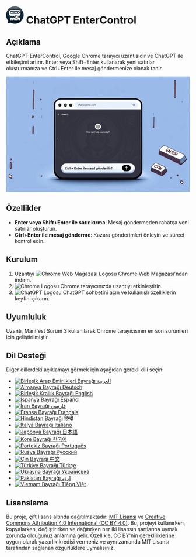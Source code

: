 # ![ChatGPT EnterControl Icon](./icons/icon48.png) ChatGPT EnterControl

## Açıklama

ChatGPT-EnterControl, Google Chrome tarayıcı uzantısıdır ve ChatGPT ile etkileşimi artırır. Enter veya Shift+Enter kullanarak yeni satırlar oluşturmanıza ve Ctrl+Enter ile mesaj göndermenize olanak tanır.

![ChatGPT EnterControl Promo Image](../promo-images/promo-image_TR.jpg)

## Özellikler

- **Enter veya Shift+Enter ile satır kırma**: Mesaj göndermeden rahatça yeni satırlar oluşturun.
- **Ctrl+Enter ile mesaj gönderme**: Kazara gönderimleri önleyin ve süreci kontrol edin.

## Kurulum
1. Uzantıyı [<img src="https://fonts.gstatic.com/s/i/productlogos/chrome_store/v7/192px.svg" width="12" alt="Chrome Web Mağazası Logosu"> Chrome Web Mağazası](https://chromewebstore.google.com/detail/ChatGPT-EnterControl)'ndan indirin.
2. <img src="https://fonts.gstatic.com/s/i/productlogos/chrome/v7/192px.svg" width="12" alt="Chrome Logosu"> Chrome tarayıcınızda uzantıyı etkinleştirin.
3. <img src="https://upload.wikimedia.org/wikipedia/commons/0/04/ChatGPT_logo.svg" width="12" alt="ChatGPT Logosu"> ChatGPT sohbetini açın ve kullanışlı özelliklerin keyfini çıkarın.

## Uyumluluk

Uzantı, Manifest Sürüm 3 kullanılarak Chrome tarayıcısının en son sürümleri için geliştirilmiştir.

## Dil Desteği

Diğer dillerdeki açıklamayı görmek için aşağıdan gerekli dili seçin:

- [<img src="https://flagcdn.com/ae.svg" width="18" alt="Birleşik Arap Emirlikleri Bayrağı"> العربية](./README_AR.md)
- [<img src="https://flagcdn.com/de.svg" width="18" alt="Almanya Bayrağı"> Deutsch](./README_DE.md)
- [<img src="https://flagcdn.com/gb.svg" width="18" alt="Birleşik Krallık Bayrağı"> English](../../README.md)
- [<img src="https://flagcdn.com/es.svg" width="18" alt="İspanya Bayrağı"> Español](./README_ES.md)
- [<img src="https://flagcdn.com/ir.svg" width="18" alt="İran Bayrağı"> فارسی](./README_FA.md)
- [<img src="https://flagcdn.com/fr.svg" width="18" alt="Fransa Bayrağı"> Français](./README_FR.md)
- [<img src="https://flagcdn.com/in.svg" width="18" alt="Hindistan Bayrağı"> हिन्दी](./README_HI.md)
- [<img src="https://flagcdn.com/it.svg" width="18" alt="İtalya Bayrağı"> Italiano](./README_IT.md)
- [<img src="https://flagcdn.com/jp.svg" width="18" alt="Japonya Bayrağı"> 日本語](./README_JA.md)
- [<img src="https://flagcdn.com/kr.svg" width="18" alt="Kore Bayrağı"> 한국어](./README_KO.md)
- [<img src="https://flagcdn.com/pt.svg" width="18" alt="Portekiz Bayrağı"> Português](./README_PT.md)
- [<img src="https://flagcdn.com/ru.svg" width="18" alt="Rusya Bayrağı"> Русский](./README_RU.md)
- [<img src="https://flagcdn.com/cn.svg" width="18" alt="Çin Bayrağı"> 中文](./README_ZH.md)
- [<img src="https://flagcdn.com/tr.svg" width="18" alt="Türkiye Bayrağı"> Türkçe](./README_TR.md)
- [<img src="https://flagcdn.com/ua.svg" width="18" alt="Ukrayna Bayrağı"> Українська](./README_UK.md)
- [<img src="https://flagcdn.com/pk.svg" width="18" alt="Pakistan Bayrağı"> اردو](./README_UR.md)
- [<img src="https://flagcdn.com/vi.svg" width="18" alt="Vietnam Bayrağı"> Tiếng Việt](./README_VI.md)

## Lisanslama

Bu proje, çift lisans altında dağıtılmaktadır: [MIT Lisansı](../../LICENSE_MIT) ve [Creative Commons Attribution 4.0 International (CC BY 4.0)](../../LICENSE_CC_BY_4.0). Bu, projeyi kullanırken, kopyalarken, değiştirirken ve dağıtırken her iki lisansın şartlarına uymak zorunda olduğunuz anlamına gelir. Özellikle, CC BY'nin gerekliliklerine uygun olarak yazarlık kredisi vermeniz ve aynı zamanda MIT Lisansı tarafından sağlanan özgürlüklere uymalısınız.
